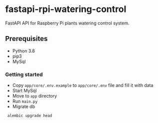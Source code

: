 # fastapi-rpi-watering-control
FastAPI API for Raspberry Pi plants watering control system.

## Prerequisites
 - Python 3.8
 - pip3
 - MySql

### Getting started
 - Copy `app/core/.env.example` to `app/core/.env` file and fill it with data
 - Start MySql
 - Move to `app` directory
 - Run `main.py`
 - Migrate db
```
 alembic upgrade head
```
